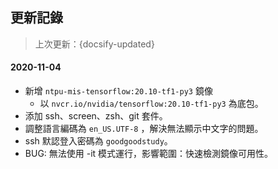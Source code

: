 ## 更新記錄
> 上次更新：{docsify-updated} 

#### 2020-11-04

- 新增 `ntpu-mis-tensorflow:20.10-tf1-py3` 鏡像
    * 以 `nvcr.io/nvidia/tensorflow:20.10-tf1-py3` 為底包。
- 添加 ssh、screen、zsh、git 套件。
- 調整語言編碼為 `en_US.UTF-8` ，解決無法顯示中文字的問題。
- ssh 默認登入密碼為 `goodgoodstudy`。
- BUG: 無法使用 -it 模式運行，影響範圍：快速檢測鏡像可用性。